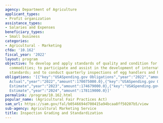 ```yaml
---
agency: Department of Agriculture
applicant_types:
- Profit organization
assistance_types:
- Salaries and Expenses
beneficiary_types:
- Small business
categories:
- Agricultural - Marketing
cfda: '10.162'
fiscal_year: '2022'
layout: program
objective: To develop and apply standards of quality and condition for agricultural
  commodities; to participate and assist in the development of international agricultural
  standards; and to conduct quarterly inspections of egg handlers and hatcheries.
obligations: '[{"key":"USASpending.gov Obligations","year":"2022","amount":115500.0},{"key":"SAM.gov
  Actual","year":"2022","amount":170075000.0},{"key":"USASpending.gov Obligations","year":"2023","amount":5461550.89},{"key":"SAM.gov
  Estimate","year":"2023","amount":174679000.0},{"key":"USASpending.gov Obligations","year":"2024","amount":0.0},{"key":"SAM.gov
  Estimate","year":"2024","amount":178119000.0}]'
permalink: /program/10.162.html
popular_name: (Agricultural Fair Practices Act)
sam_url: https://sam.gov/fal/b0546694d700415a94bcaa8ff50207b5/view
sub-agency: Agricultural Marketing Service
title: Inspection Grading and Standardization
---
```

